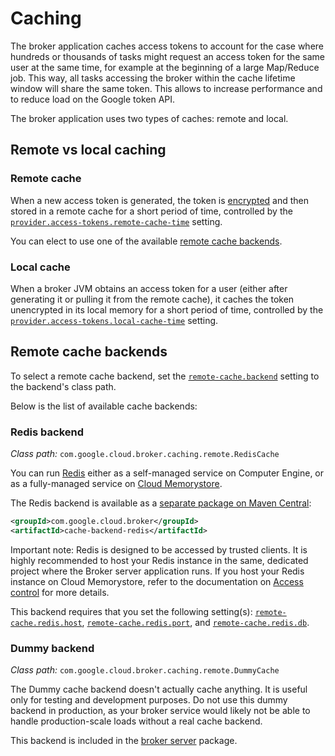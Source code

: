 # Caching

The broker application caches access tokens to account for the case where hundreds or thousands
of tasks might request an access token for the same user at the same time, for example at the beginning
of a large Map/Reduce job. This way, all tasks accessing the broker within the cache lifetime window
will share the same token. This allows to increase performance and to reduce load on the Google token API.

The broker application uses two types of caches: remote and local.

## Remote vs local caching

### Remote cache

When a new access token is generated, the token is [encrypted](encryption.md) and then stored in a
remote cache for a short period of time, controlled by the [`provider.access-tokens.remote-cache-time`](settings.md#provideraccess-tokensremote-cache-time)
setting.

You can elect to use one of the available [remote cache backends](#remote-cache-backends).

### Local cache

When a broker JVM obtains an access token for a user (either after generating it or pulling it from
the remote cache), it caches the token unencrypted in its local memory for a short period of time,
controlled by the [`provider.access-tokens.local-cache-time`](settings.md#provideraccess-tokenslocal-cache-time) setting.

## Remote cache backends

To select a remote cache backend, set the [`remote-cache.backend`](settings.md#remote-cachebackend) setting
to the backend's class path.

Below is the list of available cache backends:

### Redis backend

_Class path:_ `com.google.cloud.broker.caching.remote.RedisCache`

You can run [Redis](https://redis.io/) either as a self-managed service on Computer Engine, or as a fully-managed
service on [Cloud Memorystore](https://cloud.google.com/memorystore/docs/redis/).

The Redis backend is available as a [separate package on Maven Central](https://search.maven.org/search?q=g:com.google.cloud.broker%20AND%20a:cache-backend-redis):

```xml
<groupId>com.google.cloud.broker</groupId>
<artifactId>cache-backend-redis</artifactId>
```

Important note: Redis is designed to be accessed by trusted clients. It is highly recommended to host your Redis
instance in the same, dedicated project where the Broker server application runs. If you host your Redis instance on
Cloud Memorystore, refer to the documentation on [Access control](https://cloud.google.com/memorystore/docs/redis/access-control)
for more details.

This backend requires that you set the following setting(s): [`remote-cache.redis.host`](settings.md#remote-cacheredishost),
[`remote-cache.redis.port`](settings.md#remote-cacheredisport), and
[`remote-cache.redis.db`](settings.md#remote-cacheredisdb).

### Dummy backend

_Class path:_ `com.google.cloud.broker.caching.remote.DummyCache`

The Dummy cache backend doesn't actually cache anything. It is useful only for testing and development purposes.
Do not use this dummy backend in production, as your broker service would likely not be able to handle production-scale
loads without a real cache backend.

This backend is included in the [broker server](broker-server.md) package.
